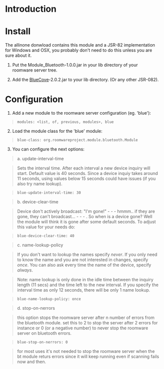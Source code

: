 # Introduction #


# Install #

The allinone donwload contains this module and a JSR-82 implementation for Windows and OSX, you probably don't need to do this unless you are sure about it.

1. Put the Module\_Bluetooth-1.0.0.jar in your lib directory of your roomware server tree.

2. Add the [BlueCove](http://code.google.com/p/bluecove/)-2.0.2.jar to your lib directory. (Or any other JSR-082).

# Configuration #

1. Add a new module to the roomware server configuration (eg. 'blue'):
> `modules: <list, of, previous, modules>, blue`

2. Load the module class for the 'blue' module:
> `blue-class: org.roomwareproject.module.bluetooth.Module`

3. You can configure the next options:
> a. update-interval-time

> Sets the interval time. After each interval a new device inquiry will start.
> Default value is 40 seconds. Since a device inquiy takes around 11 seconds,
> using values below 15 seconds could have issues (if you also try name lookup).

> `blue-update-interval-time: 30`

> b. device-clear-time

> Device don't actively broadcast: "I'm gone!" - - - hmmm.. if they are gone, they can't broadcast... - - - . So when is a device gone? Well the module will think it is gone after some  default seconds. To adjust this value for your needs do:

> `blue-device-clear-time: 40`


> c. name-lookup-policy

> If you don't want to lookup the names specify _never_. If you only need to know the name and you are not interested in changes, specify _once_. You can also ask every time the name of the device, specify _always_.

> Note: name lookup is only done in the idle time between the inquiry length (11 secs) and the time left to the new interval. If you specify the interval time as only 12 seconds, there will be only 1 name lookup.

> `blue-name-lookup-policy: once`

> d. stop-on-nerrors

> this option stops the roomware server after n number of errors from the bluetooth module. set this to 2 to stop the server after 2 errors for instance or 0 (or a negative number) to never stop the roomware server on bluetooth errors.

> `blue-stop-on-nerrors: 0`

> for most uses it's not needed to stop the roomware server when the bt module returs errors since it will keep running even if scanning fails now and then.
